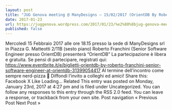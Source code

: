 ```yaml
---
layout: post
title: "JUG Genova meeting @ ManyDesigns – 15/02/2017 (OrientDB By Roberto Franchini)"
date: 2017-01-23
url: https://juggenova.wordpress.com/2017/01/23/%e2%80%8bjug-genova-meeting-manydesigns-15022017-orientdb-by-roberto-franchini/
published: false 
---
```


Mercoledì 15 Febbraio 2017 alle ore 18.15 presso la sede di ManyDesigns srl in Piazza G. Matteotti 2/11B (sesto piano) Roberto Franchini (Senior Software Engineer presso OrientDB) presenterà “OrientDB” La partecipazione è libera e gratuita. Se pensi di partecipare, registrati qui: https://www.eventbrite.it/e/biglietti-orientdb-by-roberto-franchini-senior-software-engineer-at-orientdb-31399054417 Al termine dell’incontro come sempre nerd-pizza 🙂 Diffondi l’invito a colleghi ed amici! Share this: Facebook X Like Loading... Related This entry was posted on Monday, January 23rd, 2017 at 4:27 pm and is filed under Uncategorized. You can follow any responses to this entry through the RSS 2.0 feed. You can leave a response, or trackback from your own site. Post navigation « Previous Post Next Post »
